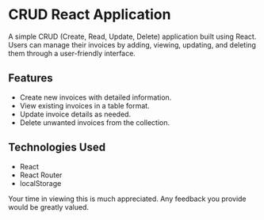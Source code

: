 # CRUD React Application

A simple CRUD (Create, Read, Update, Delete) application built using React. Users can manage their invoices by adding, viewing, updating, and deleting them through a user-friendly interface.

## Features
- Create new invoices with detailed information.
- View existing invoices in a table format.
- Update invoice details as needed.
- Delete unwanted invoices from the collection.

## Technologies Used
- React
- React Router
- localStorage

Your time in viewing this is much appreciated. Any feedback you provide would be greatly valued.
